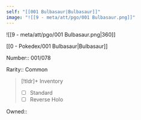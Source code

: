 ```yaml
---
self: "[[001 Bulbasaur|Bulbasaur]]"
image: "![[9 - meta/att/pgo/001 Bulbasaur.png]]"
---
```


![[9 - meta/att/pgo/001 Bulbasaur.png|360]]

[[0 - Pokedex/001 Bulbasaur|Bulbasaur]]

Number:: 001/078

Rarity:: Common

> [!tldr]+ Inventory
> - [ ] Standard
> - [ ] Reverse Holo

Owned:: 


